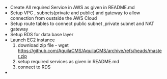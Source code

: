 - Create All  required Service in AWS as given in README.md 
- Setup VPC , subnets(private and public) and gateway to allow connection from oustside the AWS Cloud
- Setup route tables to connect public subnet ,private subnet and NAT gateway
- Setup RDS for data base layer
- Launch EC2 instance
   1. download zip file - wget https://github.com/AquilaCMS/AquilaCMS/archive/refs/heads/master.zip
   2. setup required services as given in README.md
   3. connect to RDS
- 
